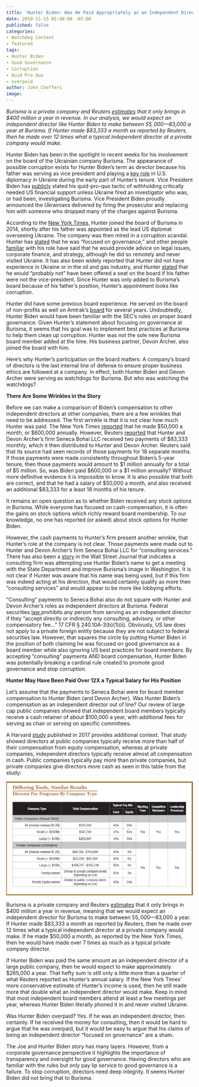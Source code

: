 ```yaml
---
title: 'Hunter Biden: Was He Paid Appropriately as an Independent Director?'
date: 2019-11-15 05:48:00 -05:00
published: false
categories:
- Watchdog Context
- featured
tags:
- Hunter Biden
- Good Governance
- Corruption
- Quid Pro Quo
- overpaid
author: John_Cheffers
image: 
---
```


*Burisma is a private company and Reuters [estimates](https://www.reuters.com/article/us-usa-trump-whistleblower-burisma-factb/factbox-burisma-the-obscure-ukrainian-gas-company-at-the-heart-of-u-s-political-row-idUSKBN1W91UG) that it only brings in $400 million a year in revenue.  In our analysis, we would expect an independent director like Hunter Biden to make between $55,000—$83,000 a year at Burisma.  If Hunter made $83,333 a month as reported by Reuters, then he made over 12 times what a typical independent director at a private company would make.* 

Hunter Biden has been in the spotlight in recent weeks for his involvement on the board of the Ukrainian company Burisma.   The appearance of possible corruption exists for Hunter Biden’s term as director because his father was serving as vice president and playing a [key role](https://www.bloomberg.com/news/articles/2019-09-25/here-s-what-we-know-about-joe-and-hunter-biden-in-ukraine) in U.S. diplomacy in Ukraine during the early part of Hunter’s tenure.  Vice President Biden has [publicly](https://www.realclearpolitics.com/video/2019/09/27/flashback_2018_joe_biden_brags_at_cfr_meeting_about_withholding_aid_to_ukraine_to_force_firing_of_prosecutor.html) stated his quid-pro-quo tactic of withholding critically needed US financial support unless Ukraine fired an investigator who was, or had been, investigating Burisma.  Vice President Biden proudly announced the Ukrainians delivered by firing the prosecutor and replacing him with someone who dropped many of the charges against Burisma.
  
According to the [New York Times](https://www.nytimes.com/2019/10/29/business/media/fact-check-biden-ukraine-burisma-china-hunter.html), Hunter joined the board of Burisma in 2014, shortly after his father was appointed as the lead US diplomat overseeing Ukraine.  The company was then mired in a corruption scandal.  Hunter has [stated](https://www.usatoday.com/story/news/politics/2019/10/15/hunter-biden-speaks-out-amid-ukraine-controversy-admits-mistake/3983320002/) that he was “focused on governance,” and other people [familiar](https://www.reuters.com/article/us-hunter-biden-ukraine/what-hunter-biden-did-on-the-board-of-ukrainian-energy-company-burisma-idUSKBN1WX1P7) with his role have said that he would provide advice on legal issues, corporate finance, and strategy, although he did so remotely and never visited Ukraine.   It has also been widely reported that Hunter did not have experience in Ukraine or in the oil and gas industry, and Hunter [stated](https://www.usatoday.com/story/news/politics/2019/10/15/hunter-biden-speaks-out-amid-ukraine-controversy-admits-mistake/3983320002/) that he would “probably not” have been offered a seat on the board if his father were not the vice-president.  Since Hunter was only added to Burisma’s board because of his father’s position, Hunter’s appointment looks like corruption.

Hunter did have some previous board experience.  He served on the board of non-profits as well on Amtrak’s [board](https://edition.cnn.com/2014/10/17/politics/who-is-hunter-biden/index.html) for several years.  Undoubtedly, Hunter Biden would have been familiar with the SEC’s rules on proper board governance.  Given Hunter’s statement about focusing on governance at Burisma, it seems that his goal was to implement best practices at Burisma to help them clean up corruption.  Hunter was not the sole new Burisma board member added at the time.  His business partner, Devon Archer, also joined the board with him. 

Here’s why Hunter’s participation on the board matters:  A company’s board of directors is the last internal line of defense to ensure proper business ethics are followed at a company.  In effect, both Hunter Biden and Devon Archer were serving as watchdogs for Burisma.  But who was watching the watchdogs? 

**There Are Some Wrinkles in the Story**

Before we can make a comparison of Biden’s compensation to other independent directors at other companies, there are a few wrinkles that need to be addressed. The first wrinkle is that it is not clear how much Hunter was paid.  The New York Times [reported](https://www.nytimes.com/2019/10/29/business/media/fact-check-biden-ukraine-burisma-china-hunter.html) that he made $50,000 a month, or $600,000 annually. However, Reuters [reported](https://www.reuters.com/article/us-hunter-biden-ukraine/what-hunter-biden-did-on-the-board-of-ukrainian-energy-company-burisma-idUSKBN1WX1P7) that Hunter and Devon Archer’s firm Seneca Bohai LLC received two payments of $83,333 monthly, which it then distributed to Hunter and Devon Archer.  Reuters said that its source had seen records of those payments for 18 separate months.  If those payments were made consistently throughout Biden’s 5-year tenure, then those payments would amount to $1 million annually for a total of $5 million.   So, was Biden paid $600,000 or a $1 million annually?  Without more definitive evidence it is impossible to know. It is also possible that both are correct, and that he had a salary of $50,000 a month, and also received an additional $83,333 for a least 18 months of his tenure. 

It remains an open question as to whether Biden received any stock options in Burisma.  While everyone has focused on cash-compensation, it is often the gains on stock options which richly reward board membership.  To our knowledge, no one has reported (or asked) about stock options for Hunter Biden.

However, the cash payments to Hunter’s firm present another wrinkle, that Hunter’s role at the company is not clear.  Those payments were made out to Hunter and Devon Archer’s firm Seneca Bohai LLC for “consulting services.”  There has also been a [story](https://www.wsj.com/articles/firm-hired-by-ukraines-burisma-tried-to-use-hunter-biden-as-leverage-documents-show-11573009615) in the Wall Street Journal that indicates a consulting firm was attempting use Hunter Biden’s name to get a meeting with the State Department and improve Burisma’s image in Washington.  It is not clear if Hunter was aware that his name was being used, but if this firm was indeed acting at his direction, that would certainly qualify as more then “consulting services” and would appear to be more like lobbying efforts.

“Consulting” payments to Seneca Bohai also do not square with Hunter and Devon Archer’s roles as independent directors at Burisma.  Federal securities [law ](https://www.law.cornell.edu/cfr/text/17/240.10A-3)prohibits any person from serving as an independent director if they “accept directly or indirectly any consulting, advisory, or other compensatory fee…” 17 CFR § 240.10A-3(b)(1)(ii).  Obviously, US law does not apply to a private foreign entity because they are not subject to federal securities law.  However, that squares the circle by putting Hunter Biden in the position of both claiming he was focused on good governance as a board member while also ignoring US best practices for board members.  By accepting “consulting” payments AND board compensation, Hunter Biden was potentially breaking a cardinal rule created to promote good governance and stop corruption.  

**Hunter May Have Been Paid Over 12X a Typical Salary for His Position**

Let’s assume that the payments to Seneca Bohai were for board member compensation to Hunter Biden (and Devon Archer).  Was Hunter Biden’s compensation as an independent director out of line? Our review of large cap public companies showed that independent board members typically receive a cash retainer of about $100,000 a year, with additional fees for serving as chair or serving on specific committees.  

A Harvard [study](https://corpgov.law.harvard.edu/2017/08/01/board-pay-not-just-a-public-company-concern/) published in 2017 provides additional context.  That study showed directors at public companies typically receive more than half of their compensation from equity compensation, whereas at private companies, independent directors typically receive almost all compensation in cash.  Public companies typically pay more than private companies, but private companies give directors more cash as seen in this table from the study:

![Biden image1.png](/uploads/Biden%20image1.png) 

Burisma is a private company and Reuters [estimates](https://www.reuters.com/article/us-usa-trump-whistleblower-burisma-factb/factbox-burisma-the-obscure-ukrainian-gas-company-at-the-heart-of-u-s-political-row-idUSKBN1W91UG) that it only brings in $400 million a year in revenue, meaning that we would expect an independent director for Burisma to make between $55,000—$83,000 a year.  If Hunter made $83,333 a month as reported by Reuters, then he made over 12 times what a typical independent director at a private company would make.  If he made $50,000 a month, as reported by the New York Times, then he would have made over 7 times as much as a typical private company director.

If Hunter Biden was paid the same amount as an independent director of a large public company, then he would expect to make approximately $265,000 a year.  That hefty sum is still only a little more than a quarter of what Reuters reported as Hunter’s annual salary.  If the New York Times’ more conservative estimate of Hunter’s income is used, then he still made more that double what an independent director would make.   Keep in mind that most independent board members attend at least a few meetings per year, whereas Hunter Biden literally phoned it in and never visited Ukraine. 

Was Hunter Biden overpaid? Yes. If he was an independent director, then certainly. If he received the money for consulting, then it would be hard to argue that he was overpaid, but it would be easy to argue that his claims of being an independent director “focused on governance” are a sham.  

The Joe and Hunter Biden story has many layers.  However, from a corporate governance perspective it highlights the importance of transparency and oversight for good governance.  Having directors who are familiar with the rules but only pay lip service to good governance is a failure.  To stop corruption, directors need deep integrity.  It seems Hunter Biden did not bring that to Burisma. 
